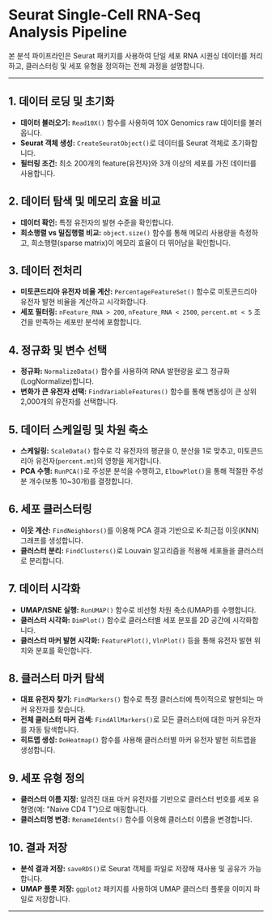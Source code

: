 # Seurat Single-Cell RNA-Seq Analysis Pipeline

본 분석 파이프라인은 Seurat 패키지를 사용하여 단일 세포 RNA 시퀀싱 데이터를 처리하고, 클러스터링 및 세포 유형을 정의하는 전체 과정을 설명합니다.

------------------------------------------------------------------------

## 1. 데이터 로딩 및 초기화

-   **데이터 불러오기:** `Read10X()` 함수를 사용하여 10X Genomics raw 데이터를 불러옵니다.
-   **Seurat 객체 생성:** `CreateSeuratObject()`로 데이터를 Seurat 객체로 초기화합니다.
-   **필터링 조건:** 최소 200개의 feature(유전자)와 3개 이상의 세포를 가진 데이터를 사용합니다.

## 2. 데이터 탐색 및 메모리 효율 비교

-   **데이터 확인:** 특정 유전자의 발현 수준을 확인합니다.
-   **희소행렬 vs 밀집행렬 비교:** `object.size()` 함수를 통해 메모리 사용량을 측정하고, 희소행렬(sparse matrix)이 메모리 효율이 더 뛰어남을 확인합니다.

## 3. 데이터 전처리

-   **미토콘드리아 유전자 비율 계산:** `PercentageFeatureSet()` 함수로 미토콘드리아 유전자 발현 비율을 계산하고 시각화합니다.
-   **세포 필터링:** `nFeature_RNA > 200`, `nFeature_RNA < 2500`, `percent.mt < 5` 조건을 만족하는 세포만 분석에 포함합니다.

## 4. 정규화 및 변수 선택

-   **정규화:** `NormalizeData()` 함수를 사용하여 RNA 발현량을 로그 정규화(LogNormalize)합니다.
-   **변화가 큰 유전자 선택:** `FindVariableFeatures()` 함수를 통해 변동성이 큰 상위 2,000개의 유전자를 선택합니다.

## 5. 데이터 스케일링 및 차원 축소

-   **스케일링:** `ScaleData()` 함수로 각 유전자의 평균을 0, 분산을 1로 맞추고, 미토콘드리아 유전자(`percent.mt`)의 영향을 제거합니다.
-   **PCA 수행:** `RunPCA()`로 주성분 분석을 수행하고, `ElbowPlot()`을 통해 적절한 주성분 개수(보통 10\~30개)를 결정합니다.

## 6. 세포 클러스터링

-   **이웃 계산:** `FindNeighbors()`를 이용해 PCA 결과 기반으로 K-최근접 이웃(KNN) 그래프를 생성합니다.
-   **클러스터 분리:** `FindClusters()`로 Louvain 알고리즘을 적용해 세포들을 클러스터로 분리합니다.

## 7. 데이터 시각화

-   **UMAP/tSNE 실행:** `RunUMAP()` 함수로 비선형 차원 축소(UMAP)를 수행합니다.
-   **클러스터 시각화:** `DimPlot()` 함수로 클러스터별 세포 분포를 2D 공간에 시각화합니다.
-   **클러스터 마커 발현 시각화:** `FeaturePlot()`, `VlnPlot()` 등을 통해 유전자 발현 위치와 분포를 확인합니다.

## 8. 클러스터 마커 탐색

-   **대표 유전자 찾기:** `FindMarkers()` 함수로 특정 클러스터에 특이적으로 발현되는 마커 유전자를 찾습니다.
-   **전체 클러스터 마커 검색:** `FindAllMarkers()`로 모든 클러스터에 대한 마커 유전자를 자동 탐색합니다.
-   **히트맵 생성:** `DoHeatmap()` 함수를 사용해 클러스터별 마커 유전자 발현 히트맵을 생성합니다.

## 9. 세포 유형 정의

-   **클러스터 이름 지정:** 알려진 대표 마커 유전자를 기반으로 클러스터 번호를 세포 유형명(예: "Naive CD4 T")으로 매핑합니다.
-   **클러스터명 변경:** `RenameIdents()` 함수를 이용해 클러스터 이름을 변경합니다.

## 10. 결과 저장

-   **분석 결과 저장:** `saveRDS()`로 Seurat 객체를 파일로 저장해 재사용 및 공유가 가능합니다.
-   **UMAP 플롯 저장:** `ggplot2` 패키지를 사용하여 UMAP 클러스터 플롯을 이미지 파일로 저장합니다.

------------------------------------------------------------------------

